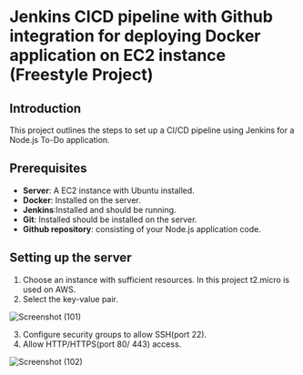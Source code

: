 # Jenkins CICD pipeline with Github integration for deploying Docker application on EC2 instance (Freestyle Project)

## Introduction 

This project outlines the steps to set up a CI/CD pipeline using Jenkins for a Node.js To-Do application. 

## Prerequisites

- **Server**: A EC2 instance with Ubuntu installed.
- **Docker**: Installed on the server.
- **Jenkins**:Installed and should be running.
- **Git**: Installed should be installed on the server.
- **Github repository**: consisting of your Node.js application code.

## Setting up the server

1. Choose an instance with sufficient resources. In this project t2.micro is used on AWS.
2. Select the key-value pair.

![Screenshot (101)](https://github.com/user-attachments/assets/e79c605b-88bf-451c-8fe6-c8250248e4dd)

3. Configure security groups to allow SSH(port 22).
4. Allow HTTP/HTTPS(port 80/ 443) access.

![Screenshot (102)](https://github.com/user-attachments/assets/9dbf5945-81ac-4ca1-ab71-96314182b9d7)






